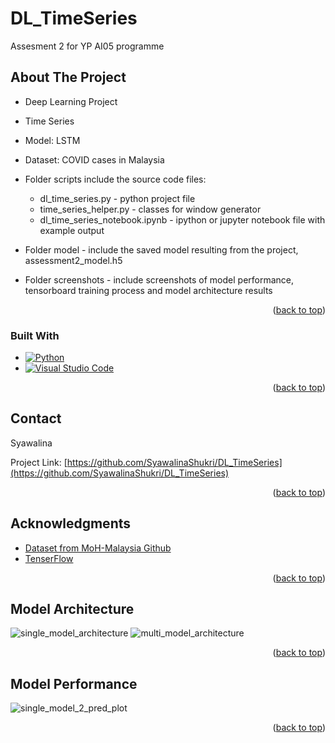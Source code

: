 <a name="readme-top"></a>
# DL_TimeSeries
 Assesment 2 for YP AI05 programme


<!-- ABOUT THE PROJECT -->
## About The Project


* Deep Learning Project
* Time Series
* Model: LSTM
* Dataset: COVID cases in Malaysia

* Folder scripts include the source code files:
    * dl_time_series.py - python project file
    * time_series_helper.py - classes for window generator
    * dl_time_series_notebook.ipynb - ipython or jupyter notebook file with example output

* Folder model - include the saved model resulting from the project, assessment2_model.h5

* Folder screenshots - include screenshots of model performance, tensorboard training process and model architecture results


<p align="right">(<a href="#readme-top">back to top</a>)</p>



### Built With

* [![Python](https://img.shields.io/badge/Python-3.8%2B-blue)](https://www.python.org/)
* [![Visual Studio Code](https://img.shields.io/badge/Visual%20Studio%20Code-Latest-blue)](https://code.visualstudio.com/)


<p align="right">(<a href="#readme-top">back to top</a>)</p>



<!-- CONTACT -->
## Contact

Syawalina

Project Link: [https://github.com/SyawalinaShukri/DL_TimeSeries](https://github.com/SyawalinaShukri/DL_TimeSeries)

<p align="right">(<a href="#readme-top">back to top</a>)</p>



<!-- ACKNOWLEDGMENTS -->
## Acknowledgments

* [Dataset from MoH-Malaysia Github](https://github.com/MoH-Malaysia/covid19-public)
* [TenserFlow](https://www.tensorflow.org/tutorials/structured_data/time_series)


<p align="right">(<a href="#readme-top">back to top</a>)</p>

<!-- Model Architecture -->
## Model Architecture
![single_model_architecture](https://github.com/SyawalinaShukri/DL_TimeSeries/assets/95696153/fab01223-6d87-405a-8d88-563610358f5b)
![multi_model_architecture](https://github.com/SyawalinaShukri/DL_TimeSeries/assets/95696153/0d5f673b-d457-48d0-9d1c-882bab1b4e59)

<p align="right">(<a href="#readme-top">back to top</a>)
</p>

<!-- Model Performance -->
## Model Performance
![single_model_2_pred_plot](https://github.com/SyawalinaShukri/DL_TimeSeries/assets/95696153/c62c3ca6-e6e3-4e3d-aefd-372b39cd5cc4)

<p align="right">(<a href="#readme-top">back to top</a>)</p>


